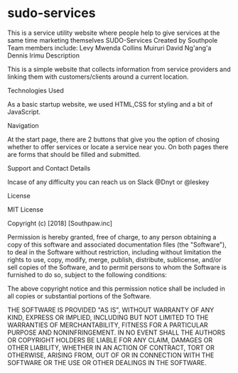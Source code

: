 # sudo-services
This is a service utility website where people help to give services at the same time marketing themselves
SUDO-Services
  Created by Southpole
Team members include: Levy Mwenda
                     Collins Muiruri
                     David Ng'ang'a
                     Dennis Irimu
Description

This is a simple website that collects information from service providers and linking them with customers/clients around a current location.

Technologies Used

As a basic startup website, we used HTML,CSS for styling and a bit of JavaScript.

Navigation

At the start page, there are 2 buttons that give you the option of chosing whether to offer services or locate a service near you. On both pages there are forms that should be filled and submitted.

Support and Contact Details

Incase of any difficulty you can reach us on Slack @Dnyt or @leskey

License



MIT License

Copyright (c) [2018] [Southpaw.inc]

Permission is hereby granted, free of charge, to any person obtaining a copy
of this software and associated documentation files (the "Software"), to deal
in the Software without restriction, including without limitation the rights
to use, copy, modify, merge, publish, distribute, sublicense, and/or sell
copies of the Software, and to permit persons to whom the Software is
furnished to do so, subject to the following conditions:

The above copyright notice and this permission notice shall be included in all
copies or substantial portions of the Software.

THE SOFTWARE IS PROVIDED "AS IS", WITHOUT WARRANTY OF ANY KIND, EXPRESS OR
IMPLIED, INCLUDING BUT NOT LIMITED TO THE WARRANTIES OF MERCHANTABILITY,
FITNESS FOR A PARTICULAR PURPOSE AND NONINFRINGEMENT. IN NO EVENT SHALL THE
AUTHORS OR COPYRIGHT HOLDERS BE LIABLE FOR ANY CLAIM, DAMAGES OR OTHER
LIABILITY, WHETHER IN AN ACTION OF CONTRACT, TORT OR OTHERWISE, ARISING FROM,
OUT OF OR IN CONNECTION WITH THE SOFTWARE OR THE USE OR OTHER DEALINGS IN THE
SOFTWARE.
